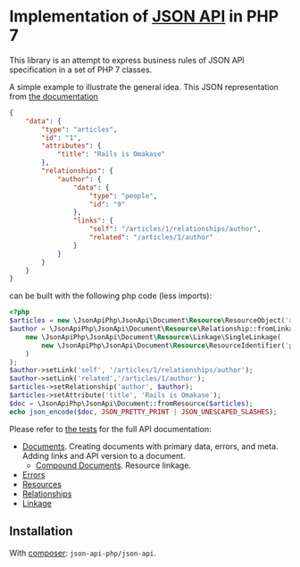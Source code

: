 # Implementation of [JSON API](http://jsonapi.org) in PHP 7
This library is an attempt to express business rules of JSON API specification in a set of PHP 7 classes.

A simple example to illustrate the general idea. This JSON representation from
[the documentation](http://jsonapi.org/format/#document-resource-objects)
<!-- name=my_json -->
```json
{
    "data": {
        "type": "articles",
        "id": "1",
        "attributes": {
            "title": "Rails is Omakase"
        },
        "relationships": {
            "author": {
                "data": {
                    "type": "people",
                    "id": "9"
                },
                "links": {
                    "self": "/articles/1/relationships/author",
                    "related": "/articles/1/author"
                }
            }
        }
    }
}
```
can be built with the following php code (less imports):
<!-- assert=output expect=my_json -->
```php
<?php
$articles = new \JsonApiPhp\JsonApi\Document\Resource\ResourceObject('articles', '1');
$author = \JsonApiPhp\JsonApi\Document\Resource\Relationship::fromLinkage(
    new \JsonApiPhp\JsonApi\Document\Resource\Linkage\SingleLinkage(
        new \JsonApiPhp\JsonApi\Document\Resource\ResourceIdentifier('people', '9')
    )
);
$author->setLink('self', '/articles/1/relationships/author');
$author->setLink('related','/articles/1/author');
$articles->setRelationship('author', $author);
$articles->setAttribute('title', 'Rails is Omakase');
$doc = \JsonApiPhp\JsonApi\Document::fromResource($articles);
echo json_encode($doc, JSON_PRETTY_PRINT | JSON_UNESCAPED_SLASHES);
```

Please refer to [the tests](./test) for the full API documentation:
* [Documents](./test/Document/DocumentTest.php). Creating documents with primary data, errors, and meta. 
Adding links and API version to a document.
    * [Compound Documents](./test/Document/CompoundDocumentTest.php). Resource linkage.
* [Errors](./test/Document/ErrorTest.php)
* [Resources](./test/Document/Resource/ResourceTest.php)
* [Relationships](./test/Document/Resource/Relationship/RelationshipTest.php)
* [Linkage](./test/Document/Resource/Relationship/LinkageTest.php)

## Installation
With [composer](https://getcomposer.org/): `json-api-php/json-api`.
